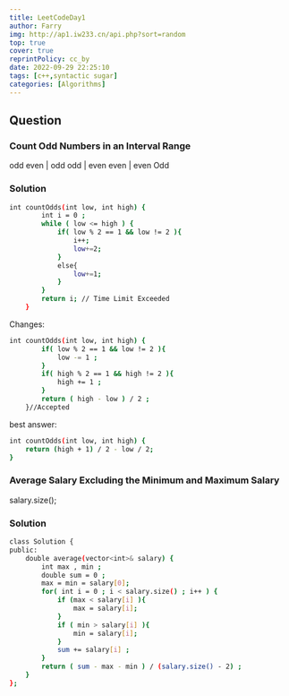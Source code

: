 ```yaml
---
title: LeetCodeDay1
author: Farry
img: http://ap1.iw233.cn/api.php?sort=random
top: true
cover: true
reprintPolicy: cc_by
date: 2022-09-29 22:25:10
tags: [c++,syntactic sugar]
categories: [Algorithms]
---
```

## Question

### Count Odd Numbers in an Interval Range
odd even | odd odd | even even | even Odd

### Solution
``` bash
int countOdds(int low, int high) {
        int i = 0 ;
        while ( low <= high ) {
            if( low % 2 == 1 && low != 2 ){
                i++;
                low+=2;
            }
            else{
                low+=1;
            }
        }
        return i; // Time Limit Exceeded
    }
```
Changes:
``` bash
int countOdds(int low, int high) {
        if( low % 2 == 1 && low != 2 ){
            low -= 1 ;
        }
        if( high % 2 == 1 && high != 2 ){
            high += 1 ;
        }
        return ( high - low ) / 2 ;
    }//Accepted
```
best answer:
``` bash
int countOdds(int low, int high) {
    return (high + 1) / 2 - low / 2;
}
```

### Average Salary Excluding the Minimum and Maximum Salary
salary.size();

### Solution
``` bash
class Solution {
public:
    double average(vector<int>& salary) {
        int max , min ;
        double sum = 0 ;
        max = min = salary[0];
        for( int i = 0 ; i < salary.size() ; i++ ) {
            if (max < salary[i] ){
                max = salary[i];
            }
            if ( min > salary[i] ){
                min = salary[i];
            }
            sum += salary[i] ;
        }
        return ( sum - max - min ) / (salary.size() - 2) ;
    }
};
```